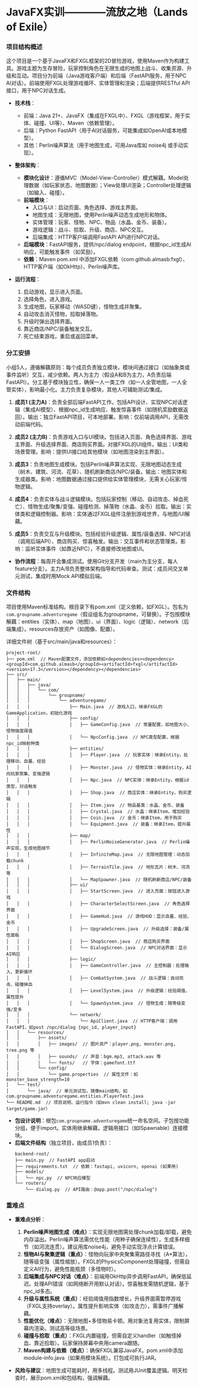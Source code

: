 # JavaFX实训————流放之地（Lands of Exile）
### 项目结构概述

这个项目是一个基于JavaFX和FXGL框架的2D冒险游戏，使用Maven作为构建工具。游戏主题为生存冒险，玩家控制角色在无限生成的地图上战斗、收集资源、升级和互动。项目分为前端（Java游戏客户端）和后端（FastAPI服务，用于NPC AI对话）。前端使用FXGL处理游戏循环、实体管理和渲染；后端提供RESTful API接口，用于NPC对话生成。

- **技术栈**：
  - 前端：Java 21+、JavaFX（集成在FXGL中）、FXGL（游戏框架，用于实体、碰撞、UI等）、Maven（依赖管理）。
  - 后端：Python FastAPI（用于AI对话服务，可能集成如OpenAI或本地模型）。
  - 其他：Perlin噪声算法（用于地图生成，可用Java库如 noise4j 或手动实现）。

- **整体架构**：
  - **模块化设计**：遵循MVC（Model-View-Controller）模式解藕。Model处理数据（如玩家状态、地图数据）；View处理UI渲染；Controller处理逻辑（如输入、碰撞）。
  - **前端模块**：
    - 入口与UI：启动页面、角色选择、游戏主界面。
    - 地图生成：无限地图，使用Perlin噪声动态生成地形和物体。
    - 实体管理：玩家、怪物、NPC、物品（水晶、金币、装备）。
    - 游戏逻辑：战斗、拾取、升级、商店、NPC交互。
    - 后端集成：HTTP客户端调用FastAPI API进行NPC对话。
  - **后端模块**：FastAPI服务，提供/npc/dialog endpoint，根据npc_id生成AI响应，可能触发事件（如奖励）。
  - **依赖**：Maven pom.xml 中添加FXGL依赖（com.github.almasb:fxgl）、HTTP客户端（如OkHttp）、Perlin噪声库。

- **运行流程**：
  1. 启动游戏，显示进入页面。
  2. 选择角色，进入游戏。
  3. 生成地图，玩家移动（WASD键），怪物生成并聚集。
  4. 自动攻击消灭怪物，拾取掉落物。
  5. 升级时弹出选择界面。
  6. 靠近商店/NPC/装备触发交互。
  7. 死亡结束游戏，重启或返回菜单。

### 分工安排

小组5人，遵循解藕原则：每个成员负责独立模块，模块间通过接口（如抽象类或事件监听）交互，减少依赖。两人为主力（假设A和B为主力，A负责后端FastAPI）。分工基于模块独立性，确保一人一类工作（如一人全管地图，一人全管实体），影响最小化。主力负责复杂模块，其他人可辅助测试/集成。

1. **成员1 (主力A)**：负责全部后端FastAPI工作。包括API设计、实现NPC对话逻辑（集成AI模型）、根据npc_id生成响应、触发惊喜事件（如随机奖励数据返回）。输出：独立FastAPI项目，可本地部署。影响：仅前端调用API，无需改动前端代码。
   
2. **成员2 (主力B)**：负责游戏入口与UI模块。包括进入页面、角色选择界面、游戏主界面、升级选择界面、商店购买界面。对接FXGL的UI组件。输出：UI类和场景管理。影响：提供UI接口给其他模块（如地图渲染到主界面）。

3. **成员3**：负责地图生成模块。包括Perlin噪声算法实现、无限地图动态生成（树木、建筑、河流、花草）、随机刷新商店/NPC/装备。输出：地图实体和生成器类。影响：地图数据通过接口提供给实体管理模块，无需关心玩家/怪物逻辑。

4. **成员4**：负责实体与战斗逻辑模块。包括玩家控制（移动、自动攻击、掉血死亡）、怪物生成/聚集/变强、碰撞检测、掉落物（水晶、金币）拾取。输出：实体类和逻辑控制器。影响：实体通过FXGL组件注册到游戏世界，与地图/UI解藕。

5. **成员5**：负责交互与升级模块。包括经验升级逻辑、属性/装备选择、NPC对话（调用后端API）、商店购买、惊喜触发。输出：交互事件和状态管理类。影响：监听实体事件（如靠近NPC），不直接修改地图或UI。

- **协作流程**：每周开会集成测试。使用Git分支开发（main为主分支，每人feature分支）。主力A/B负责整体架构指导和代码审查。测试：成员间交叉单元测试，集成时用Mock API模拟后端。

### 文件结构

项目使用Maven标准结构。根目录下有pom.xml（定义依赖，如FXGL）。包名为`com.groupname.adventuregame`（假设组名为groupname，可替换）。子包按模块解藕：entities（实体）、map（地图）、ui（界面）、logic（逻辑）、network（后端集成）。resources存放资产（如图像、配置）。

详细文件树（基于src/main/java和resources）：

```
project-root/
├── pom.xml  // Maven配置文件，添加依赖如<dependencies><dependency><groupId>com.github.almasb</groupId><artifactId>fxgl</artifactId><version>17.3</version></dependency></dependencies>
├── src/
│   ├── main/
│   │   ├── java/
│   │   │   └── com/
│   │   │       └── groupname/
│   │   │           └── adventuregame/
│   │   │               ├── Main.java  // 游戏入口，继承FXGL的GameApplication，初始化游戏
│   │   │               ├── config/
│   │   │               │   ├── GameConfig.java  // 常量配置，如地图大小、怪物强度阈值
│   │   │               │   └── NpcConfig.java  // NPC类型配置，根据npc_id映射种类
│   │   │               ├── entities/
│   │   │               │   ├── Player.java  // 玩家实体：继承Entity，处理移动、血量、经验
│   │   │               │   ├── Monster.java  // 怪物实体：继承Entity，AI向玩家聚集、变强逻辑
│   │   │               │   ├── Npc.java  // NPC实体：继承Entity，根据id类型，对话触发
│   │   │               │   ├── Shop.java  // 商店实体：继承Entity，购买逻辑
│   │   │               │   ├── Item.java  // 物品基类：水晶、金币、装备
│   │   │               │   ├── Crystal.java  // 水晶：继承Item，增加经验
│   │   │               │   ├── Coin.java  // 金币：继承Item，用于购买
│   │   │               │   └── Equipment.java  // 装备：继承Item，提升属性
│   │   │               ├── map/
│   │   │               │   ├── PerlinNoiseGenerator.java  // Perlin噪声实现，生成地图细节
│   │   │               │   ├── InfiniteMap.java  // 无限地图管理：动态加载chunk
│   │   │               │   ├── TerrainTile.java  // 地形瓦片：树木、河流等
│   │   │               │   └── MapSpawner.java  // 随机刷新商店/NPC/装备
│   │   │               ├── ui/
│   │   │               │   ├── StartScreen.java  // 进入页面：按钮进入游戏
│   │   │               │   ├── CharacterSelectScreen.java  // 角色选择界面
│   │   │               │   ├── GameHud.java  // 游戏HUD：显示血量、经验、金币
│   │   │               │   ├── UpgradeScreen.java  // 升级选择：装备/属性面板
│   │   │               │   ├── ShopScreen.java  // 商店购买界面
│   │   │               │   └── DialogScreen.java  // NPC对话界面：显示AI响应
│   │   │               ├── logic/
│   │   │               │   ├── GameController.java  // 主控制器：处理输入、更新循环
│   │   │               │   ├── CombatSystem.java  // 战斗逻辑：自动攻击、碰撞掉血
│   │   │               │   ├── LevelSystem.java  // 升级逻辑：经验阈值、属性提升
│   │   │               │   └── SpawnSystem.java  // 怪物生成：随等级变强/变多
│   │   │               └── network/
│   │   │                   └── ApiClient.java  // HTTP客户端：调用FastAPI，如post /npc/dialog {npc_id, player_input}
│   │   └── resources/
│   │       ├── assets/
│   │       │   ├── images/  // 图片资产：player.png, monster.png, tree.png 等
│   │       │   ├── sounds/  // 声音：bgm.mp3, attack.wav 等
│   │       │   └── fonts/   // 字体：gamefont.ttf
│   │       └── config/
│   │           └── game.properties  // 属性文件：如monster_base_strength=10
│   └── test/
│       └── java/  // 单元测试包，镜像main结构，如com.groupname.adventuregame.entities.PlayerTest.java
└── README.md  // 项目说明、运行指令（如mvn clean install; java -jar target/game.jar）
```

- **包设计说明**：根包`com.groupname.adventuregame`统一命名空间。子包按功能分组，便于import。实体用继承解藕，逻辑用接口（如ISpawnable）连接模块。
- **后端文件结构**（独立项目，由成员1负责）：
  ```
  backend-root/
  ├── main.py  // FastAPI app启动
  ├── requirements.txt  // 依赖：fastapi, uvicorn, openai (如果用)
  ├── models/
  │   └── npc.py  // NPC响应模型
  └── routers/
      └── dialog.py  // API路由：@app.post("/npc/dialog")
  ```

### 重难点

- **重难点分析**：
  1. **Perlin噪声地图生成（难点）**：实现无限地图需处理chunk加载/卸载，避免内存溢出。Perlin噪声算法需优化性能（用种子确保连续性），生成多样细节（如河流连贯）。建议用库noise4j，避免手动实现浮点计算错误。
  2. **怪物AI与聚集逻辑（重点）**：怪物向玩家中央聚集需路径寻找（A*算法），随等级变强（属性缩放）。FXGL的PhysicsComponent处理碰撞，但需自定义AI行为，避免性能瓶颈（多怪物时）。
  3. **后端集成与NPC对话（难点）**：前端用OkHttp异步调用FastAPI，确保低延迟。处理API错误（如网络断开用默认对话）。惊喜触发需随机逻辑，基于npc_id多态。
  4. **升级与属性系统（重点）**：经验阈值用指数增长，升级界面需暂停游戏（FXGL支持overlay）。属性提升影响实体（如攻击力），需事件广播解藕。
  5. **性能优化（难点）**：无限地图+多怪物易卡顿。用对象池复用实体，限制屏幕内渲染。测试高等级场景。
  6. **碰撞与拾取（重点）**：FXGL内置碰撞，但需自定义handler（如触怪掉血、靠近拾取）。玩家保持屏幕中央用camera跟随。
  7. **Maven构建与依赖（难点）**：确保FXGL兼容JavaFX，pom.xml中添加module-info.java（如果用模块系统）。打包成可执行JAR。

- **风险与建议**：地图生成可能耗时，用多线程。测试用JUnit覆盖逻辑。明天检查时，展示pom.xml和包结构，强调解藕。
